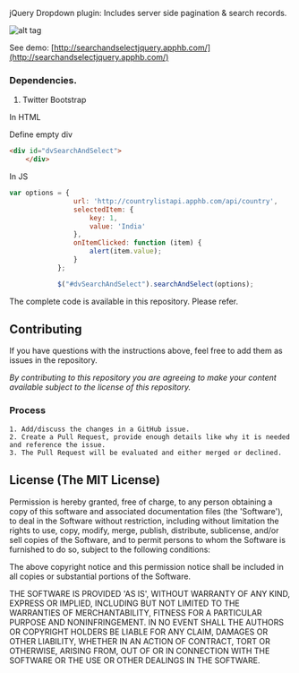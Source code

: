 jQuery Dropdown plugin: Includes server side pagination & search records.

![alt tag](http://i.imgur.com/c1RgeTg.png)

See demo: [http://searchandselectjquery.apphb.com/](http://searchandselectjquery.apphb.com/)

### Dependencies. 
1. Twitter Bootstrap

In HTML

Define empty div

```html
<div id="dvSearchAndSelect">
    </div>
```

In JS

```js
var options = {
                url: 'http://countrylistapi.apphb.com/api/country',
                selectedItem: {
                    key: 1,
                    value: 'India'
                },
                onItemClicked: function (item) {
                    alert(item.value);
                }
            };

            $("#dvSearchAndSelect").searchAndSelect(options);
```
The complete code is available in this repository. Please refer.

## Contributing

If you have questions with the instructions above, feel free to add them as issues in the repository. 

*By contributing to this repository you are agreeing to make your content available subject to the license of this repository.*

### Process
    1. Add/discuss the changes in a GitHub issue.
    2. Create a Pull Request, provide enough details like why it is needed and reference the issue.
    3. The Pull Request will be evaluated and either merged or declined.

## License (The MIT License)
Permission is hereby granted, free of charge, to any person obtaining
a copy of this software and associated documentation files (the
'Software'), to deal in the Software without restriction, including
without limitation the rights to use, copy, modify, merge, publish,
distribute, sublicense, and/or sell copies of the Software, and to
permit persons to whom the Software is furnished to do so, subject to
the following conditions:

The above copyright notice and this permission notice shall be
included in all copies or substantial portions of the Software.

THE SOFTWARE IS PROVIDED 'AS IS', WITHOUT WARRANTY OF ANY KIND,
EXPRESS OR IMPLIED, INCLUDING BUT NOT LIMITED TO THE WARRANTIES OF
MERCHANTABILITY, FITNESS FOR A PARTICULAR PURPOSE AND NONINFRINGEMENT.
IN NO EVENT SHALL THE AUTHORS OR COPYRIGHT HOLDERS BE LIABLE FOR ANY
CLAIM, DAMAGES OR OTHER LIABILITY, WHETHER IN AN ACTION OF CONTRACT,
TORT OR OTHERWISE, ARISING FROM, OUT OF OR IN CONNECTION WITH THE
SOFTWARE OR THE USE OR OTHER DEALINGS IN THE SOFTWARE.

